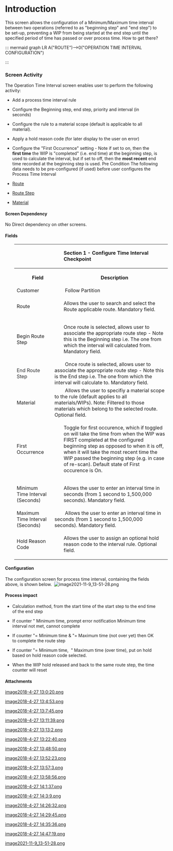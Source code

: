 # Introduction


This screen allows the configuration of a Minimum/Maximum time interval between two operations (referred to as "beginning step" and "end step") to be set-up, preventing a WIP from being started at the end step until the specified period of time has passed or over process time.
How to get there?


::: mermaid
graph LR
A("ROUTE")-->0("OPERATION TIME INTERVAL CONFIGURATION")

:::


### Screen Activity


The Operation Time Interval screen enables user to perform the following activity:

- Add a process time interval rule

- Configure the Beginning step, end step, priority and interval (in seconds)

- Configure the rule to a material scope (default is applicable to all material).

- Apply a hold reason code (for later display to the user on error)

- Configure the "First Occurrence" setting - Note if set to on, then the
**first time** the WIP is "completed" (i.e. end time) at the beginning step, is used to calculate the interval, but if set to off, then the **most recent** end time recorded at the beginning step is used.
Pre Condition
The following data needs to be pre-configured (if used) before user configures the Process Time Interval

- [Route](/iFactory-JGP-MES/iFactory-JGP-MES-Home/iFactory-JGP-MS/CONTENT/Phoenix-Scripting/GetDataCollectForWIPAndRouteStep.md)

- [Route Step](/iFactory-JGP-MES/iFactory-JGP-MES-Home/iFactory-JGP-MS/CONTENT/Report/Route-Step-Reporting-Name.md)

- [Material](/iFactory-JGP-MES/iFactory-JGP-MES-Home/iFactory-JGP-MS/CONTENT/Data-Importer/Materials-Data-Importer.md)


#### Screen Dependency


No Direct dependency on other screens. 


#### Fields



<table style="margin-left: 30.0px;" class="confluenceTable"><colgroup><col /><col /></colgroup><tbody style="margin-left: 30.0px;"><tr style="margin-left: 30.0px;"><td style="margin-left: 30.0px;" class="confluenceTd"><p><br /></p></td><td style="margin-left: 30.0px;" class="confluenceTd"><p style="margin-left: 30.0px;"><strong><strong>Section 1 - </strong>Configure Time Interval Checkpoint</strong></p></td></tr><tr style="margin-left: 30.0px;"><th style="margin-left: 30.0px;" class="confluenceTh"><p style="margin-left: 30.0px;">Field</p></th><th style="margin-left: 30.0px;" class="confluenceTh"><p style="margin-left: 30.0px;">Description</p></th></tr><tr style="margin-left: 30.0px;"><td colspan="1" class="confluenceTd">Customer </td><td colspan="1" class="confluenceTd">        Follow Partition</td></tr><tr style="margin-left: 30.0px;"><td style="margin-left: 30.0px;" class="confluenceTd"><p>Route</p></td><td style="margin-left: 30.0px;" class="confluenceTd"><p style="margin-left: 30.0px;">Allows the user to search and select the Route applicable route. Mandatory field.</p></td></tr><tr style="margin-left: 30.0px;"><td style="margin-left: 30.0px;" class="confluenceTd"><p>Begin Route Step</p></td><td style="margin-left: 30.0px;" class="confluenceTd"><p style="margin-left: 30.0px;"><span>Once route is selected, allows user to associate the appropriate route step - Note this is the Beginning step i.e. The one from which the interval will calculated from. <span>Mandatory field.</span></span></p></td></tr><tr style="margin-left: 30.0px;"><td colspan="1" class="confluenceTd"><span style="color: rgb(45,46,47);">End Route Step</span></td><td colspan="1" class="confluenceTd">        <span>Once route is selected, allows user to associate the appropriate route step - Note this is the End step i.e. The one from which the interval will calculate to. Mandatory field.</span></td></tr><tr style="margin-left: 30.0px;"><td colspan="1" class="confluenceTd">Material</td><td colspan="1" class="confluenceTd">        Allows the user to specifiy a material scope to the rule (default applies to all materials/WIPs). Note: Filtered to those materials which belong to the selected route. <span>Optional field.</span></td></tr><tr style="margin-left: 30.0px;"><td style="margin-left: 30.0px;" class="confluenceTd"><p>First Occurrence</p></td><td style="margin-left: 30.0px;" class="confluenceTd"><p style="margin-left: 30.0px;">Toggle for first occurence, which if toggled on will take the time from when the WIP was FIRST completed at the configured beginning step as opposed to when it is off, when it will take the most recent time the WIP passed the beginning step (e.g. in case of re-scan). Default state of First occurence is On.</p></td></tr><tr><td style="margin-left: 30.0px;" class="confluenceTd"><p>Minimum Time Interval (Seconds)</p></td><td style="margin-left: 30.0px;" class="confluenceTd"><p style="margin-left: 30.0px;">Allows the user to enter an interval time in seconds (from 1 second to 1,500,000 seconds). <span>Mandatory field.</span></p></td></tr><tr><td style="margin-left: 120.0px;" colspan="1" class="confluenceTd"><label class="control-label required">Maximum Time Interval (Seconds)<span> </span></label></td><td colspan="1" class="confluenceTd">        Allows the user to enter an interval time in seconds (from 1 second to 1,500,000 seconds). <span>Mandatory field.</span></td></tr><tr><td style="margin-left: 30.0px;" class="confluenceTd"><p>Hold Reason Code</p></td><td style="margin-left: 30.0px;" class="confluenceTd"><p style="margin-left: 30.0px;">Allows the user to assign an optional hold reason code to the interval rule. Optional field.</p></td></tr></tbody></table>



#### Configuration


The configuration screen for process time interval, containing the fields above, is shown below. 
![image2021-11-9_13-51-28.png](/.attachments/102041146.png)





#### Process impact



- Calculation method, from the start time of the start step to the end time of the end step

- If counter " Minimum time, prompt error notification Minimum time interval not met, cannot complete

- If counter "=
Minimum time & "= Maximum time (not over yet) then OK to complete the route step
- If counter "= Minimum time,  " Maximum time (over time), put on hold based on hold reason code selected.

- When the WIP hold released and back to the same route step, the time counter will reset












#### Attachments

[image2018-4-27 13:0:20.png](/.attachments/102041130.png)
[image2018-4-27 13:4:53.png](/.attachments/102041131.png)
[image2018-4-27 13:7:45.png](/.attachments/102041132.png)
[image2018-4-27 13:11:39.png](/.attachments/102041133.png)
[image2018-4-27 13:13:2.png](/.attachments/102041134.png)
[image2018-4-27 13:22:40.png](/.attachments/102041135.png)
[image2018-4-27 13:48:50.png](/.attachments/102041136.png)
[image2018-4-27 13:52:23.png](/.attachments/102041137.png)
[image2018-4-27 13:57:3.png](/.attachments/102041138.png)
[image2018-4-27 13:58:56.png](/.attachments/102041139.png)
[image2018-4-27 14:1:37.png](/.attachments/102041140.png)
[image2018-4-27 14:3:9.png](/.attachments/102041141.png)
[image2018-4-27 14:26:32.png](/.attachments/102041142.png)
[image2018-4-27 14:29:45.png](/.attachments/102041143.png)
[image2018-4-27 14:35:36.png](/.attachments/102041144.png)
[image2018-4-27 14:47:19.png](/.attachments/102041145.png)
[image2021-11-9_13-51-28.png](/.attachments/102041146.png)
